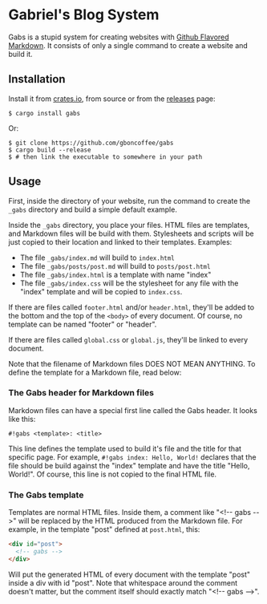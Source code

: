 # Gabriel's Blog System

Gabs is a stupid system for creating websites with
[Github Flavored Markdown](https://github.github.com/gfm/). It consists of only
a single command to create a website and build it.

## Installation

Install it from [crates.io](crates.io), from source or from the
[releases](https://github.com/gboncoffee/gabs/releases) page:

```shell
$ cargo install gabs
```

Or:

```shell
$ git clone https://github.com/gboncoffee/gabs
$ cargo build --release
$ # then link the executable to somewhere in your path
```

## Usage

First, inside the directory of your website, run the command to create the
`_gabs` directory and build a simple default example.

Inside the `_gabs` directory, you place your files. HTML files are templates,
and Markdown files will be build with them. Stylesheets and scripts will be just
copied to their location and linked to their templates. Examples:

- The file `_gabs/index.md` will build to `index.html`  
- The file `_gabs/posts/post.md` will build to `posts/post.html`  
- The file `_gabs/index.html` is a template with name "index"  
- The file `_gabs/index.css` will be the stylesheet for any file with the
  "index" template and will be copied to `index.css`.  

If there are files called `footer.html` and/or `header.html`, they'll be added
to the bottom and the top of the `<body>` of every document. Of course, no
template can be named "footer" or "header".

If there are files called `global.css` or `global.js`, they'll be linked to
every document.

Note that the filename of Markdown files DOES NOT MEAN ANYTHING. To define the
template for a Markdown file, read below:

### The Gabs header for Markdown files

Markdown files can have a special first line called the Gabs header. It looks
like this:

```
#!gabs <template>: <title>
```

This line defines the template used to build it's file and the title for that
specific page. For example, `#!gabs index: Hello, World!` declares that the file
should be build against the "index" template and have the title "Hello,
World!". Of course, this line is not copied to the final HTML file.

### The Gabs template

Templates are normal HTML files. Inside them, a comment like "<!\-\- gabs \-\->"
will be replaced by the HTML produced from the Markdown file. For example, in
the template "post" defined at `post.html`, this:

```html
<div id="post">
  <!-- gabs -->
</div>
```

Will put the generated HTML of every document with the template "post" inside a
div with id "post". Note that whitespace around the comment doesn't matter, but
the comment itself should exactly match "<!\-\- gabs \-\->".
